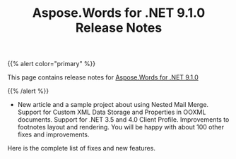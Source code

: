 ﻿---
title: Aspose.Words for .NET 9.1.0 Release Notes
articleTitle: Aspose.Words for .NET 9.1.0 Release Notes
linktitle: Aspose.Words for .NET 9.1.0 Release Notes
description: "Aspose.Words for .NET 9.1.0 Release Notes – the latest updates and fixes."
type: docs
weight: 50
url: /net/aspose-words-for-net-9-1-0-release-notes/
---

{{% alert color="primary" %}}

This page contains release notes for [Aspose.Words for .NET 9.1.0](https://downloads.aspose.com/words/net/new-releases/aspose.words-for-.net-9.1.0/)

{{% /alert %}}

- New article and a sample project about using Nested Mail Merge.
  Support for Custom XML Data Storage and Properties in OOXML documents. 
  Support for .NET 3.5 and 4.0 Client Profile. 
  Improvements to footnotes layout and rendering. 
  You will be happy with about 100 other fixes and improvements. 



Here is the complete list of fixes and new features.
